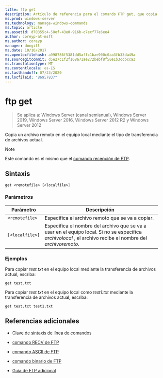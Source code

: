 ```yaml
---
title: ftp get
description: Artículo de referencia para el comando FTP get, que copia un archivo remoto en el equipo local mediante el tipo de transferencia de archivos actual.
ms.prod: windows-server
ms.technology: manage-windows-commands
ms.topic: article
ms.assetid: d70355c4-58ef-43e0-916b-c7ecf77e6ee4
author: coreyp-at-msft
ms.author: coreyp
manager: dongill
ms.date: 10/16/2017
ms.openlocfilehash: a998786f5381dd5affc1bae900c0aa3fb33da49a
ms.sourcegitcommit: d5e27c1f2f168a71ae272bebf8f50e1b3ccbcca3
ms.translationtype: MT
ms.contentlocale: es-ES
ms.lasthandoff: 07/23/2020
ms.locfileid: "86957837"
---
```

# <a name="ftp-get"></a>ftp get

> Se aplica a: Windows Server (canal semianual), Windows Server 2019, Windows Server 2016, Windows Server 2012 R2 y Windows Server 2012

Copia un archivo remoto en el equipo local mediante el tipo de transferencia de archivos actual.

> [!NOTE]
> Este comando es el mismo que el [comando recepción de FTP](ftp-recv.md).

## <a name="syntax"></a>Sintaxis

```
get <remotefile> [<localfile>]
```

### <a name="parameters"></a>Parámetros

| Parámetro | Descripción |
| --------- | ----------- |
| `<remotefile>` | Especifica el archivo remoto que se va a copiar. |
| `[<localfile>]` | Especifica el nombre del archivo que se va a usar en el equipo local. Si no se especifica *archivolocal* , el archivo recibe el nombre del *archivoremoto*. |

### <a name="examples"></a>Ejemplos

Para copiar *test.txt* en el equipo local mediante la transferencia de archivos actual, escriba:

```
get test.txt
```

Para copiar *test.txt* en el equipo local como *test1.txt* mediante la transferencia de archivos actual, escriba:

```
get test.txt test1.txt
```

## <a name="additional-references"></a>Referencias adicionales

- [Clave de sintaxis de línea de comandos](command-line-syntax-key.md)

- [comando RECV de FTP](ftp-recv.md)

- [comando ASCII de FTP](ftp-ascii.md)

- [comando binario de FTP](ftp-binary.md)

- [Guía de FTP adicional](/previous-versions/orphan-topics/ws.10/cc756013(v=ws.10))
